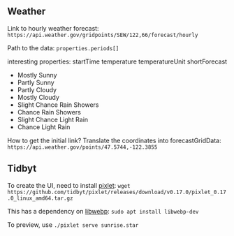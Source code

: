 ## Weather

Link to hourly weather forecast: `https://api.weather.gov/gridpoints/SEW/122,66/forecast/hourly`

Path to the data: `properties.periods[]`

interesting properties:
startTime
temperature
temperatureUnit
shortForecast

* Mostly Sunny
* Partly Sunny
* Partly Cloudy
* Mostly Cloudy
* Slight Chance Rain Showers
* Chance Rain Showers
* Slight Chance Light Rain
* Chance Light Rain

How to get the initial link? Translate the coordinates into forecastGridData:
`https://api.weather.gov/points/47.5744,-122.3855`

## Tidbyt

To create the UI, need to install [pixlet](https://github.com/tidbyt/pixlet):
`wget https://github.com/tidbyt/pixlet/releases/download/v0.17.0/pixlet_0.17.0_linux_amd64.tar.gz`

This has a dependency on [libwebp](https://packages.ubuntu.com/impish/libwebp-dev):
`sudo apt install libwebp-dev`

To preview, use `./pixlet serve sunrise.star`